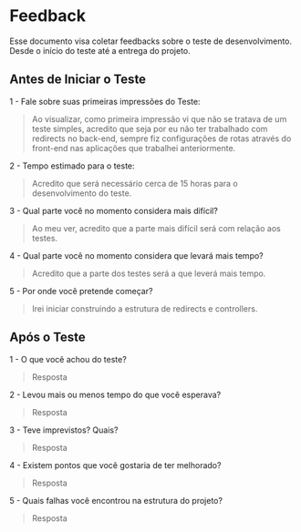 # Feedback
Esse documento visa coletar feedbacks sobre o teste de desenvolvimento. Desde o início do teste até a entrega do projeto.

## Antes de Iniciar o Teste

1 - Fale sobre suas primeiras impressões do Teste:
> Ao visualizar, como primeira impressão vi que não se tratava de um teste simples, acredito que seja por eu não ter trabalhado com redirects no back-end, sempre fiz configurações de rotas através do front-end nas aplicações que trabalhei anteriormente.

2 - Tempo estimado para o teste:
> Acredito que será necessário cerca de 15 horas para o desenvolvimento do teste.

3 - Qual parte você no momento considera mais difícil?
> Ao meu ver, acredito que a parte mais difícil será com relação aos testes.

4 - Qual parte você no momento considera que levará mais tempo?
> Acredito que a parte dos testes será a que leverá mais tempo.

5 - Por onde você pretende começar?
> Irei iniciar construindo a estrutura de redirects e controllers.


## Após o Teste

1 - O que você achou do teste?
> Resposta

2 - Levou mais ou menos tempo do que você esperava?
> Resposta

3 - Teve imprevistos? Quais?
> Resposta

4 - Existem pontos que você gostaria de ter melhorado?
> Resposta

5 - Quais falhas você encontrou na estrutura do projeto?
> Resposta